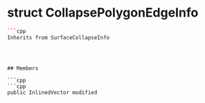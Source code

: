 # struct CollapsePolygonEdgeInfo


```cpp
```cpp
Inherits from SurfaceCollapseInfo
```
```



## Members

```cpp
```cpp
public InlinedVector modified
```
```




